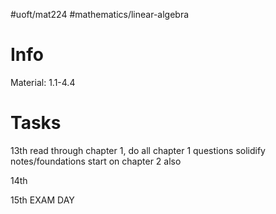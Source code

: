 #uoft/mat224 #mathematics/linear-algebra 

# Info
Material: 1.1-4.4


# Tasks

13th 
	read through chapter 1, do all chapter 1 questions
	solidify notes/foundations
	start on chapter 2 also

14th

15th EXAM DAY
